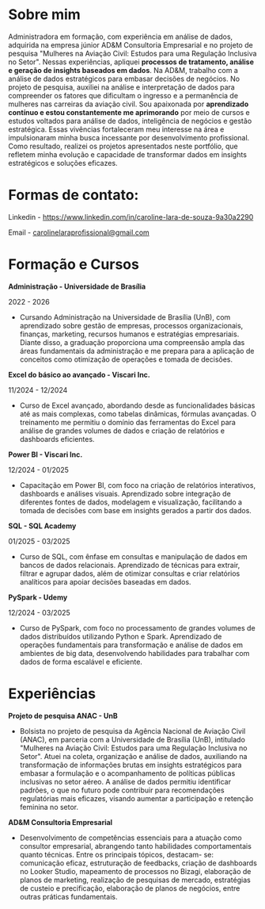 # Sobre mim 

Administradora em formação, com experiência em análise de dados, adquirida na empresa júnior AD&M Consultoria Empresarial e no projeto de pesquisa "Mulheres na Aviação Civil: Estudos para
uma Regulação Inclusiva no Setor". Nessas experiências, apliquei **processos de tratamento, análise e geração de insights baseados em dados**. Na AD&M, trabalho com a análise de dados 
estratégicos para embasar decisões de negócios. No projeto de pesquisa, auxiliei na análise e interpretação de dados para compreender os fatores que dificultam o ingresso e a permanência de
mulheres nas carreiras da aviação civil. Sou apaixonada por **aprendizado contínuo e estou constantemente me aprimorando** por meio de cursos e estudos voltados para análise de dados, 
inteligência de negócios e gestão estratégica. Essas vivências fortaleceram meu interesse na área e impulsionaram minha busca incessante por desenvolvimento profissional. Como resultado,
realizei os projetos apresentados neste portfólio, que refletem minha evolução e capacidade de transformar dados em insights estratégicos e soluções eficazes. 

# Formas de contato:

Linkedin - https://www.linkedin.com/in/caroline-lara-de-souza-9a30a2290


Email - carolinelaraprofissional@gmail.com

# Formação e Cursos

**Administração - Universidade de Brasília**

2022 - 2026
- Cursando Administração na Universidade de Brasília (UnB), com aprendizado sobre gestão de empresas, processos organizacionais, finanças, marketing, recursos humanos e estratégias
 empresariais. Diante disso, a graduação proporciona uma compreensão ampla das áreas fundamentais da administração e me prepara para a aplicação de conceitos como otimização de
  operações e tomada de decisões.
  
**Excel do básico ao avançado - Viscari Inc.**

11/2024 - 12/2024
- Curso de Excel avançado, abordando desde as funcionalidades básicas até as mais complexas, como tabelas dinâmicas, fórmulas avançadas. O treinamento me permitiu o domínio das ferramentas
   do Excel para análise de grandes volumes de dados e criação de relatórios e dashboards eficientes.

**Power BI - Viscari Inc.**

12/2024 - 01/2025
- Capacitação em Power BI, com foco na criação de relatórios interativos, dashboards e análises visuais. Aprendizado sobre integração de diferentes fontes de dados, modelagem e
  visualização, facilitando a tomada de decisões com base em insights gerados a partir dos dados.

**SQL - SQL Academy**

01/2025 - 03/2025
- Curso de SQL, com ênfase em consultas e manipulação de dados em bancos de dados relacionais. Aprendizado de técnicas para extrair, filtrar e agrupar dados, além de otimizar consultas
  e criar relatórios analíticos para apoiar decisões baseadas em dados.

**PySpark - Udemy**

12/2024 - 03/2025
- Curso de PySpark, com foco no processamento de grandes volumes de dados distribuídos utilizando Python e Spark. Aprendizado de operações fundamentais para transformação e análise de
  dados em ambientes de big data, desenvolvendo habilidades para trabalhar com dados de forma escalável e eficiente.

# Experiências

**Projeto de pesquisa ANAC - UnB**
- Bolsista no projeto de pesquisa da Agência Nacional de Aviação Civil (ANAC), em parceria com a Universidade de Brasília (UnB), intitulado "Mulheres na Aviação Civil: Estudos para uma
   Regulação Inclusiva no Setor". Atuei na coleta, organização e análise de dados, auxiliando na transformação de informações brutas em insights estratégicos para embasar a formulação e
   o acompanhamento de políticas públicas inclusivas no setor aéreo. A análise de dados permitiu identificar padrões, o que no futuro pode contribuir para recomendações regulatórias mais
  eficazes, visando aumentar a participação e retenção feminina no setor.


**AD&M Consultoria Empresarial**
- Desenvolvimento de competências essenciais para a atuação como consultor empresarial, abrangendo tanto habilidades comportamentais quanto técnicas. Entre os principais tópicos, destacam-
  se: comunicação eficaz, estruturação de feedbacks, criação de dashboards no Looker Studio, mapeamento de processos no Bizagi, elaboração de planos de marketing, realização de pesquisas
  de mercado, estratégias de custeio e precificação, elaboração de planos de negócios, entre outras práticas fundamentais.
